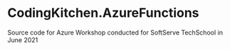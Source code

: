 # CodingKitchen.AzureFunctions
Source code for Azure Workshop conducted for SoftServe TechSchool in June 2021

